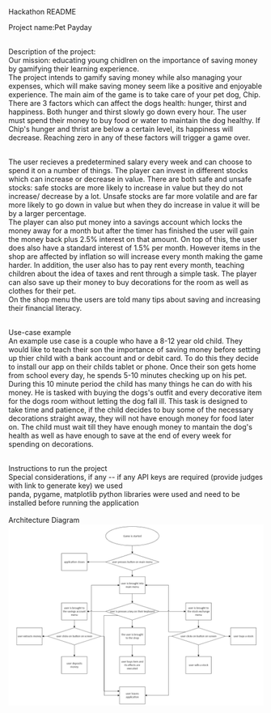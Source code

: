 Hackathon <WHACK> README<br>

Project name:Pet Payday<br><br>

Description of the project:<br>
Our mission: educating young chidlren on the importance of saving money by gamifying their learning experience. <br>
The project intends to gamify saving money while also managing your expenses, which will make saving money seem like a positive and enjoyable experience. The main aim of the game is to take care of your pet dog, Chip. There are 3 factors which can affect the dogs health: hunger, thirst and happiness. Both hunger and thirst slowly go down every hour. The user must spend their money to buy food or water to maintain the dog healthy. If Chip's hunger and thrist are below a certain level, its happiness will decrease. Reaching zero in any of these factors will trigger a game over. <br><br>

The user recieves a predetermined salary every week and can choose to spend it on a number of things. The player can invest in different stocks which can increase or decrease in value. There are both safe and unsafe stocks: safe stocks are more likely to increase in value but they do not increase/ decrease by a lot. Unsafe stocks are far more volatile and are far more likely to go down in value but when they do increase in value it will be by a larger percentage. <br>
The player can also put money into a savings account which locks the money away for a month but after the timer has finished the user will gain the money back plus 2.5% interest on that amount. On top of this, the user does also have a standard interest of 1.5% per month. However items in the shop are affected by inflation so will increase every month making the game harder. In addition, the user also has to pay rent every month, teaching children about the idea of taxes and rent through a simple task. The player can also save up their money to buy decorations for the room as well as clothes for their pet. <br>
On the shop menu the users are told many tips about saving and increasing their financial literacy.
<br><br>

Use-case example<br>
An example use case is a couple who have a 8-12 year old child. They would like to teach their son the importance of saving money before setting up thier child with a bank account and or debit card. To do this they decide to install our app on their childs tablet or phone. Once their son gets home from school every day, he spends 5-10 minutes checking up on his pet. During this 10 minute period the child has many things he can do with his money. He is tasked with buying the dogs's outfit and every decorative item for the dogs room without letting the dog fall ill. This task is designed to take time and patience, if the child decides to buy some of the necessary decorations straight away, they will not have enough money for food later on. The child must wait till they have enough money to mantain the dog's health as well as have enough to save at the end of every week for spending on decorations. <br><br>

Instructions to run the project<br>
Special considerations, if any -- if any API keys are required (provide judges with link to generate key)
we used <br>
panda, pygame, matplotlib python libraries were used and need to be installed before running the application 
<br><br>
Architecture Diagram
![Architecture Diagram](image.png)
